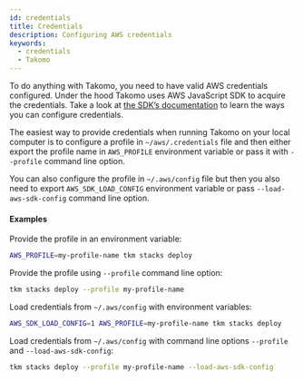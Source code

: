 ```yaml
---
id: credentials
title: Credentials
description: Configuring AWS credentials
keywords:
  - credentials
  - Takomo
---
```

To do anything with Takomo, you need to have valid AWS credentials configured. Under the hood Takomo uses AWS JavaScript SDK to acquire the credentials. Take a look at [the SDK’s documentation](https://docs.aws.amazon.com/sdk-for-javascript/v2/developer-guide/setting-credentials-node.html) to learn the ways you can configure credentials.

The easiest way to provide credentials when running Takomo on your local computer is to configure a profile in `~/aws/.credentials` file and then either export the profile name in `AWS_PROFILE` environment variable or pass it with `--profile` command line option.

You can also configure the profile in `~/.aws/config` file but then you also need to export `AWS_SDK_LOAD_CONFIG` environment variable or pass `--load-aws-sdk-config` command line option.

#### Examples

Provide the profile in an environment variable:

```bash
AWS_PROFILE=my-profile-name tkm stacks deploy
```

Provide the profile using `--profile` command line option:

```bash
tkm stacks deploy --profile my-profile-name
```

Load credentials from `~/.aws/config` with environment variables:

```bash
AWS_SDK_LOAD_CONFIG=1 AWS_PROFILE=my-profile-name tkm stacks deploy
```

Load credentials from `~/.aws/config` with command line options `--profile` and `--load-aws-sdk-config`:

```bash
tkm stacks deploy --profile my-profile-name --load-aws-sdk-config
```